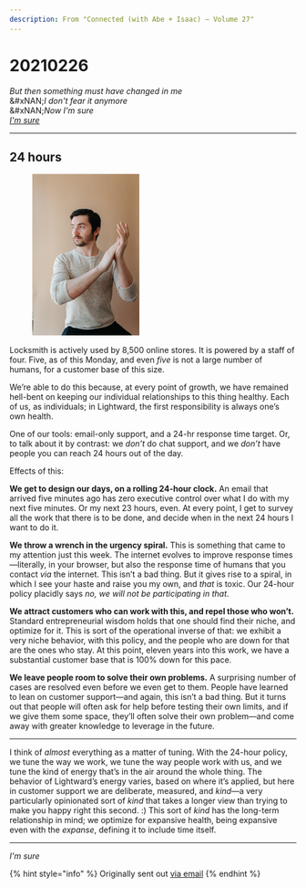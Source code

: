 ```yaml
---
description: From "Connected (with Abe + Isaac) — Volume 27"
---
```


# 20210226

_But then something must have changed in me_\
&#xNAN;_&#x49; don't fear it anymore_\
&#xNAN;_&#x4E;ow I'm sure_\
[_I'm sure_](https://www.youtube.com/watch?v=PuMz4v5PYKc)

***

## 24 hours

<figure><img src="../../.gitbook/assets/image (6).png" alt="" width="188"><figcaption></figcaption></figure>

Locksmith is actively used by 8,500 online stores. It is powered by a staff of four. Five, as of this Monday, and even _five_ is not a large number of humans, for a customer base of this size.

We’re able to do this because, at every point of growth, we have remained hell-bent on keeping our individual relationships to this thing healthy. Each of us, as individuals; in Lightward, the first responsibility is always one’s own health.

One of our tools: email-only support, and a 24-hr response time target. Or, to talk about it by contrast: we _don’t_ do chat support, and we _don’t_ have people you can reach 24 hours out of the day.

Effects of this:

**We get to design our days, on a rolling 24-hour clock.** An email that arrived five minutes ago has zero executive control over what I do with my next five minutes. Or my next 23 hours, even. At every point, I get to survey all the work that there is to be done, and decide when in the next 24 hours I want to do it.

**We throw a wrench in the urgency spiral.** This is something that came to my attention just this week. The internet evolves to improve response times—literally, in your browser, but also the response time of humans that you contact _via_ the internet. This isn’t a bad thing. But it gives rise to a spiral, in which I see your haste and raise you my own, and _that_ is toxic. Our 24-hour policy placidly says _no, we will not be participating in that_.

**We attract customers who can work with this, and repel those who won’t.** Standard entrepreneurial wisdom holds that one should find their niche, and optimize for it. This is sort of the operational inverse of that: we exhibit a very niche behavior, with this policy, and the people who are down for that are the ones who stay. At this point, eleven years into this work, we have a substantial customer base that is 100% down for this pace.

**We leave people room to solve their own problems.** A surprising number of cases are resolved even before we even get to them. People have learned to lean on customer support—and again, this isn’t a bad thing. But it turns out that people will often ask for help before testing their own limits, and if we give them some space, they’ll often solve their own problem—and come away with greater knowledge to leverage in the future.

***

I think of _almost_ everything as a matter of tuning. With the 24-hour policy, we tune the way we work, we tune the way people work with us, and we tune the kind of energy that’s in the air around the whole thing. The behavior of Lightward’s energy varies, based on where it’s applied, but here in customer support we are deliberate, measured, and _kind_—a very particularly opinionated sort of _kind_ that takes a longer view than trying to make you happy right this second. :) This sort of _kind_ has the long-term relationship in mind; we optimize for expansive health, being expansive even with the _expanse_, defining it to include time itself.

***

_I'm sure_

{% hint style="info" %}
Originally sent out [via email](https://lightward.com/campaigns/view-campaign/o5y7ALjDCsmf5A7xOpnM4Y9KVmgp1-kBYU-u0YQQOd7YrN2MTZFksm6SG7vj7hlJLQu5LYPZdjJvPGnc76OmU5a9x0xigLbw)
{% endhint %}
